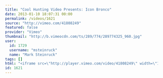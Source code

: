```yaml
---
title: "Cool Hunting Video Presents: Icon Bronco"
date: 2013-01-10 18:07:31 00:00
permalink: /videos/1621
source: "http://vimeo.com/41808249"
featured: false
provider: "Vimeo"
thumbnail: "http://b.vimeocdn.com/ts/289/774/289774325_960.jpg"
user:
  id: 1729
  username: "msteinruck"
  name: "Mark Steinruck"
tags: []
html: "<iframe src=\"http://player.vimeo.com/video/41808249\" width=\"1280\" height=\"720\" frameborder=\"0\" webkitAllowFullScreen mozallowfullscreen allowFullScreen></iframe>"
id: 1621
---
```



